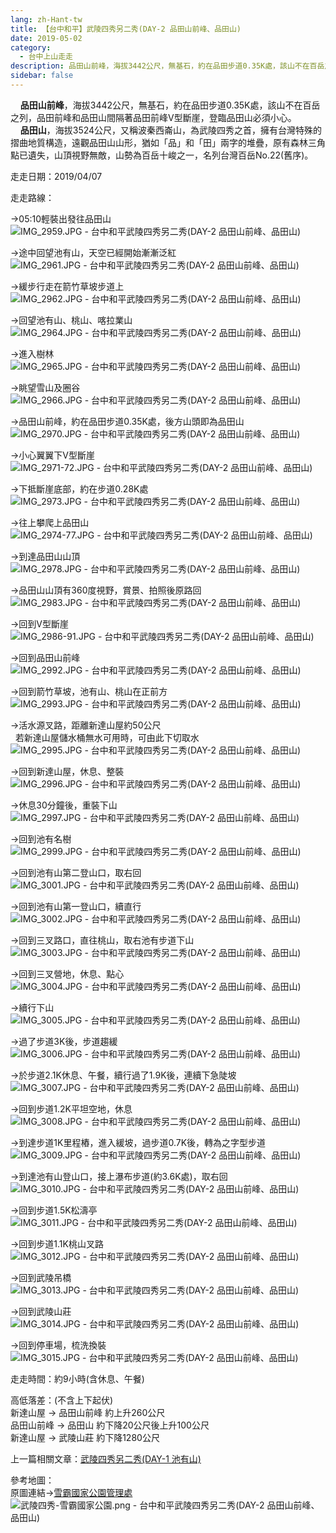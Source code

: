 ```yaml
---
lang: zh-Hant-tw
title: 【台中和平】武陵四秀另二秀(DAY-2 品田山前峰、品田山)
date: 2019-05-02
category: 
  - 台中上山走走
description: 品田山前峰，海拔3442公尺，無基石，約在品田步道0.35K處，該山不在百岳之列，品田前峰和品田山間隔著品田前峰V型斷崖，登臨品田山必須小心。 品田山，海拔3524公尺，又稱波秦西崙山，為武陵四秀之首，擁有台灣特殊的摺曲地質構造，遠觀品田山山形，猶如「品」和「田」兩字的堆疊，原有森林三角點已遺失，山頂視野無敵，山勢為百岳十峻之一，名列台灣百岳No.22(舊序)。
sidebar: false
---
```


    **品田山前峰**，海拔3442公尺，無基石，約在品田步道0.35K處，該山不在百岳之列，品田前峰和品田山間隔著品田前峰V型斷崖，登臨品田山必須小心。  
    **品田山**，海拔3524公尺，又稱波秦西崙山，為武陵四秀之首，擁有台灣特殊的摺曲地質構造，遠觀品田山山形，猶如「品」和「田」兩字的堆疊，原有森林三角點已遺失，山頂視野無敵，山勢為百岳十峻之一，名列台灣百岳No.22(舊序)。

走走日期：2019/04/07

走走路線：

→05:10輕裝出發往品田山  
![IMG_2959.JPG - 台中和平武陵四秀另二秀(DAY-2 品田山前峰、品田山)](image/1209591203_l.jpg)

→途中回望池有山，天空已經開始漸漸泛紅  
![IMG_2961.JPG - 台中和平武陵四秀另二秀(DAY-2 品田山前峰、品田山)](image/1209592173_l.jpg)

→緩步行走在箭竹草坡步道上  
![IMG_2962.JPG - 台中和平武陵四秀另二秀(DAY-2 品田山前峰、品田山)](image/1209590706_l.jpg)

→回望池有山、桃山、喀拉業山  
![IMG_2964.JPG - 台中和平武陵四秀另二秀(DAY-2 品田山前峰、品田山)](image/1209590613_l.jpg)

→進入樹林  
![IMG_2965.JPG - 台中和平武陵四秀另二秀(DAY-2 品田山前峰、品田山)](image/1209590707_l.jpg)

→眺望雪山及圈谷  
![IMG_2966.JPG - 台中和平武陵四秀另二秀(DAY-2 品田山前峰、品田山)](image/1209591205_l.jpg)

→品田山前峰，約在品田步道0.35K處，後方山頭即為品田山  
![IMG_2970.JPG - 台中和平武陵四秀另二秀(DAY-2 品田山前峰、品田山)](image/1209591594_l.jpg)

→小心翼翼下V型斷崖  
![IMG_2971-72.JPG - 台中和平武陵四秀另二秀(DAY-2 品田山前峰、品田山)](image/1209592174_l.jpg)

→下抵斷崖底部，約在步道0.28K處  
![IMG_2973.JPG - 台中和平武陵四秀另二秀(DAY-2 品田山前峰、品田山)](image/1209591206_l.jpg)

→往上攀爬上品田山  
![IMG_2974-77.JPG - 台中和平武陵四秀另二秀(DAY-2 品田山前峰、品田山)](image/1209591207_l.jpg)

→到達品田山山頂  
![IMG_2978.JPG - 台中和平武陵四秀另二秀(DAY-2 品田山前峰、品田山)](image/1209591208_l.jpg)

→品田山山頂有360度視野，賞景、拍照後原路回  
![IMG_2983.JPG - 台中和平武陵四秀另二秀(DAY-2 品田山前峰、品田山)](image/1209591209_l.jpg)

→回到V型斷崖  
![IMG_2986-91.JPG - 台中和平武陵四秀另二秀(DAY-2 品田山前峰、品田山)](image/1209591595_l.jpg)

→回到品田山前峰  
![IMG_2992.JPG - 台中和平武陵四秀另二秀(DAY-2 品田山前峰、品田山)](image/1209592079_l.jpg)

→回到箭竹草坡，池有山、桃山在正前方  
![IMG_2993.JPG - 台中和平武陵四秀另二秀(DAY-2 品田山前峰、品田山)](image/1209592176_l.jpg)

→活水源叉路，距離新達山屋約50公尺  
  若新達山屋儲水桶無水可用時，可由此下切取水  
![IMG_2995.JPG - 台中和平武陵四秀另二秀(DAY-2 品田山前峰、品田山)](image/1209591596_l.jpg)

→回到新達山屋，休息、整裝  
![IMG_2996.JPG - 台中和平武陵四秀另二秀(DAY-2 品田山前峰、品田山)](image/1209591211_l.jpg)

→休息30分鐘後，重裝下山  
![IMG_2997.JPG - 台中和平武陵四秀另二秀(DAY-2 品田山前峰、品田山)](image/1209590889_l.jpg)

→回到池有名樹  
![IMG_2999.JPG - 台中和平武陵四秀另二秀(DAY-2 品田山前峰、品田山)](image/1209590890_l.jpg)

→回到池有山第二登山口，取右回  
![IMG_3001.JPG - 台中和平武陵四秀另二秀(DAY-2 品田山前峰、品田山)](image/1209592080_l.jpg)

→回到池有山第一登山口，續直行  
![IMG_3002.JPG - 台中和平武陵四秀另二秀(DAY-2 品田山前峰、品田山)](image/1209590708_l.jpg)

→回到三叉路口，直往桃山，取右池有步道下山  
![IMG_3003.JPG - 台中和平武陵四秀另二秀(DAY-2 品田山前峰、品田山)](image/1209591597_l.jpg)

→回到三叉營地，休息、點心  
![IMG_3004.JPG - 台中和平武陵四秀另二秀(DAY-2 品田山前峰、品田山)](image/1209592177_l.jpg)

→續行下山  
![IMG_3005.JPG - 台中和平武陵四秀另二秀(DAY-2 品田山前峰、品田山)](image/1209590614_l.jpg)

→過了步道3K後，步道趨緩  
![IMG_3006.JPG - 台中和平武陵四秀另二秀(DAY-2 品田山前峰、品田山)](image/1209592276_l.jpg)

→於步道2.1K休息、午餐，續行過了1.9K後，連續下急陡坡  
![IMG_3007.JPG - 台中和平武陵四秀另二秀(DAY-2 品田山前峰、品田山)](image/1209591291_l.jpg)

→回到步道1.2K平坦空地，休息  
![IMG_3008.JPG - 台中和平武陵四秀另二秀(DAY-2 品田山前峰、品田山)](image/1209591598_l.jpg)

→到達步道1K里程樁，進入緩坡，過步道0.7K後，轉為之字型步道  
![IMG_3009.JPG - 台中和平武陵四秀另二秀(DAY-2 品田山前峰、品田山)](image/1209590891_l.jpg)

→到達池有山登山口，接上瀑布步道(約3.6K處)，取右回  
![IMG_3010.JPG - 台中和平武陵四秀另二秀(DAY-2 品田山前峰、品田山)](image/1209592277_l.jpg)

→回到步道1.5K松濤亭  
![IMG_3011.JPG - 台中和平武陵四秀另二秀(DAY-2 品田山前峰、品田山)](image/1209592081_l.jpg)

→回到步道1.1K桃山叉路  
![IMG_3012.JPG - 台中和平武陵四秀另二秀(DAY-2 品田山前峰、品田山)](image/1209591292_l.jpg)

→回到武陵吊橋  
![IMG_3013.JPG - 台中和平武陵四秀另二秀(DAY-2 品田山前峰、品田山)](image/1209592178_l.jpg)

→回到武陵山莊  
![IMG_3014.JPG - 台中和平武陵四秀另二秀(DAY-2 品田山前峰、品田山)](image/1209592082_l.jpg)

→回到停車場，梳洗換裝  
![IMG_3015.JPG - 台中和平武陵四秀另二秀(DAY-2 品田山前峰、品田山)](image/1209592083_l.jpg)

走走時間：約9小時(含休息、午餐)

高低落差：(不含上下起伏)  
新達山屋 → 品田山前峰 約上升260公尺  
品田山前峰 → 品田山 約下降20公尺後上升100公尺  
新達山屋 → 武陵山莊 約下降1280公尺

上一篇相關文章：[武陵四秀另二秀(DAY-1 池有山)](https://blog.xuite.net/shiun101/1013399/587489559)

參考地圖：  
原圖連結→[雪霸國家公園管理處](https://www.spnp.gov.tw/Site/Hiking/WulingFour#lg=1&slide=0)  
![武陵四秀-雪霸國家公園.png - 台中和平武陵四秀另二秀(DAY-2 品田山前峰、品田山)](image/1209593196_l.jpg)